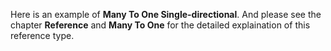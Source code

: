 Here is an example of __Many To One Single-directional__. And please see the chapter __Reference__ and __Many To One__ for the detailed explaination of this reference type.
